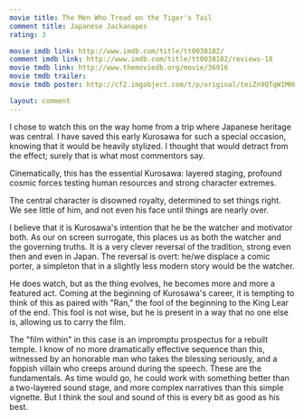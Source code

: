 ```yaml
---
movie title: The Men Who Tread on the Tiger's Tail
comment title: Japanese Jackanapes
rating: 3

movie imdb link: http://www.imdb.com/title/tt0038182/
comment imdb link: http://www.imdb.com/title/tt0038182/reviews-18
movie tmdb link: http://www.themoviedb.org/movie/36916
movie tmdb trailer: 
movie tmdb poster: http://cf2.imgobject.com/t/p/original/teiZn9QTqW1MHLRYLdSRtGEthPX.jpg

layout: comment
---
```


I chose to watch this on the way home from a trip where Japanese heritage was central. I have saved this early Kurosawa for such a special occasion, knowing that it would be heavily stylized. I thought that would detract from the effect; surely that is what most commentors say. 

Cinematically, this has the essential Kurosawa: layered staging, profound cosmic forces testing human resources and strong character extremes.

The central character is disowned royalty, determined to set things right. We see little of him, and not even his face until things are nearly over.

I believe that it is Kurosawa's intention that he be the watcher and motivator both. As our on screen surrogate, this places us as both the watcher and the governing truths. It is a very clever reversal of the tradition, strong even then and even in Japan. The reversal is overt: he/we displace a comic porter, a simpleton that in a slightly less modern story would be the watcher. 

He does watch, but as the thing evolves, he becomes more and more a featured act. Coming at the beginning of Kurosawa's career, it is tempting to think of this as paired with "Ran," the fool of the beginning to the King Lear of the end. This fool is not wise, but he is present in a way that no one else is, allowing us to carry the film.

The "film within" in this case is an impromptu prospectus for a rebuilt temple. I know of no more dramatically effective sequence than this, witnessed by an honorable man who takes the blessing seriously, and a foppish villain who creeps around during the speech. These are the fundamentals. As time would go, he could work with something better than a two-layered sound stage, and more complex narratives than this simple vignette. But I think the soul and sound of this is every bit as good as his best.